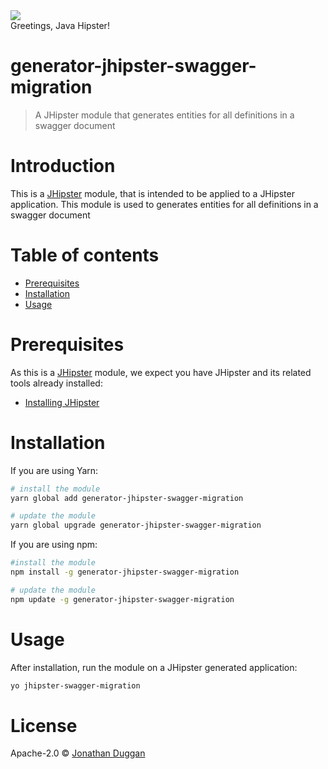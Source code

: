 <div>
    <a href="http://jhipster.github.io">
        <img src="https://github.com/sonalake/generator-jhipster-multitenancy/raw/master/images/logo-jhipster.png">
    </a>
</div>
Greetings, Java Hipster!

# generator-jhipster-swagger-migration
> A JHipster module that generates entities for all definitions in a swagger document


# Introduction

This is a [JHipster](http://jhipster.github.io/) module, that is intended to be applied to a JHipster application. This module is used to generates entities for all definitions in a swagger document

# Table of contents

* [Prerequisites](#prerequisites)
* [Installation](#installation)
* [Usage](#usage)

# Prerequisites

As this is a [JHipster](http://jhipster.github.io/) module, we expect you have JHipster and its related tools already installed:

- [Installing JHipster](https://jhipster.github.io/installation.html)

# Installation

If you are using Yarn:

```bash
# install the module
yarn global add generator-jhipster-swagger-migration

# update the module
yarn global upgrade generator-jhipster-swagger-migration
```

If you are using npm:

```bash
#install the module
npm install -g generator-jhipster-swagger-migration

# update the module
npm update -g generator-jhipster-swagger-migration
```

# Usage

After installation, run the module on a JHipster generated application:

```bash
yo jhipster-swagger-migration
```

# License

Apache-2.0 © [Jonathan Duggan](https://github.com/jduggan83)